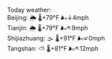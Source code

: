 Today weather:  
Beijing: 🌦 🌡️+79°F 🌬️↓4mph  
Tianjin: 🌦 🌡️+79°F 🌬️↖9mph  
Shijiazhuang: 🌫  🌡️+91°F 🌬️↙0mph  
Tangshan: ⛅️  🌡️+81°F 🌬️↖12mph  
